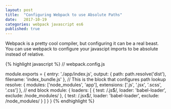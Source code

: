 ```yaml
---
layout: post
title:  "Configuring Webpack to use Absolute Paths"
date:   2017-10-19
categories: webpack javascript es6
published: true
---
```


Webpack is a pretty cool compiler, but configuring it can be a real beast. You can use webpack to configure your javascipt imports to be absolute instead of relative.

{% highlight javascript %}
// webpack.config.js

module.exports = {
  entry: './app/index.js',
  output: {
    path: path.resolve('dist'),
    filename: 'index_bundle.js'
  },
  // This is the block that configures path lookup
  resolve: {
    modules: ['node_modules', 'app'],
    extensions: ['.js', '.jsx', '.scss', '.css']
  },
  // end block
  module: {
    loaders: [
      { test: /\.js$/, loader: 'babel-loader', exclude: /node_modules/  },
      { test: /\.jsx$/, loader: 'babel-loader', exclude: /node_modules/  }
    ]
  }
}
{% endhighlight %}


